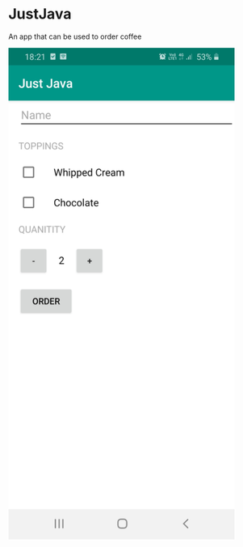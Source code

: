 # JustJava
An app that can be used to order coffee

<img src="https://github.com/shreyadenny/JustJava/blob/master/Just_Java.jpg?raw=true" width="448">
